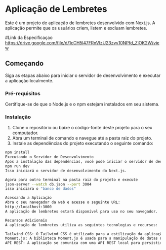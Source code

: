 # Aplicação de Lembretes

Este é um projeto de aplicação de lembretes desenvolvido com Next.js. A aplicação permite que os usuários criem, listem e excluam lembretes.

#Link da Especificaçao
https://drive.google.com/file/d/1cCH5l47FRnVlzU23zvv10NPfd_ZiOK2W/view

## Começando

Siga as etapas abaixo para iniciar o servidor de desenvolvimento e executar a aplicação localmente.

### Pré-requisitos

Certifique-se de que o Node.js e o npm estejam instalados em seu sistema.

### Instalação

1. Clone o repositório ou baixe o código-fonte deste projeto para o seu computador.
2. Abra um terminal de comando e navegue até a pasta raiz do projeto.
3. Instale as dependências do projeto executando o seguinte comando:

```bash
npm install
Executando o Servidor de Desenvolvimento
Após a instalação das dependências, você pode iniciar o servidor de desenvolvimento da seguinte forma:
npm run dev
Isso iniciará o servidor de desenvolvimento do Next.js.

Agora para outro terminal na pasta raiz do projeto e execute
json-server --watch db.json --port 3004
isso iniciara o "banco de dados"

Acessando a Aplicação
Abra o seu navegador da web e acesse o seguinte URL:
http://localhost:3000
A aplicação de lembretes estará disponível para uso no seu navegador.

Recursos Adicionais
A aplicação de lembretes utiliza as seguintes tecnologias e recursos:

Tailwind CSS: O Tailwind CSS é utilizado para a estilização da aplicação, garantindo uma interface de usuário agradável.
Moment.js: A biblioteca Moment.js é usada para a manipulação de datas na aplicação, tornando o gerenciamento de lembretes baseado em data simples e eficaz.
API REST: A aplicação se comunica com uma API REST local para persistir os dados dos lembretes. O serviço JSON Server é utilizado para fornecer essa funcionalidade.
